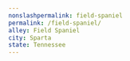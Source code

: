 ```yaml
---
﻿nonslashpermalink: field-spaniel
permalink: /field-spaniel/
alley: Field Spaniel
city: Sparta
state: Tennessee
---
```

